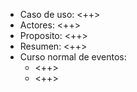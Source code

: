 * Caso de uso: <++>  
* Actores: <++>  
* Proposito: <++>  
* Resumen: <++>  
* Curso normal de eventos:  
    - <++>
    - <++>

